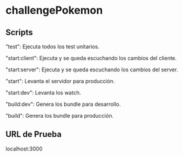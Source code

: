 # challengePokemon

## Scripts

  "test": Ejecuta todos los test unitarios.

  "start:client": Ejecuta y se queda escuchando los cambios del cliente.

  "start:server": Ejecuta y se queda escuchando los cambios del server.

  "start": Levanta el servidor para producción.

  "start:dev": Levanta   los watch.

  "build:dev": Genera los bundle para desarrollo.

  "build": Genera los bundle para producción.

## URL de Prueba

localhost:3000

